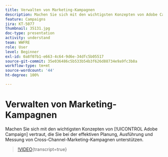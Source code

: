 ```yaml
---
title: Verwalten von Marketing-Kampagnen
description: Machen Sie sich mit den wichtigsten Konzepten von Adobe Campaign vertraut, die Sie bei der effektiven Planung, Ausführung und Messung von Cross-Channel-Marketing-Kampagnen unterstützen.
feature: Campaigns
jira: KT-5077
thumbnail: 35131.jpg
doc-type: presentation
activity: understand
team: WWFRE
role: User
level: Beginner
exl-id: 0a8f07b1-e663-4c64-9d6e-34dfc5b05517
source-git-commit: 35e036486c5b533b54b3f626d88734e9a9fc3b8a
workflow-type: tm+mt
source-wordcount: '44'
ht-degree: 100%

---
```


# Verwalten von Marketing-Kampagnen

Machen Sie sich mit den wichtigsten Konzepten von [!UICONTROL Adobe Campaign] vertraut, die Sie bei der effektiven Planung, Ausführung und Messung von Cross-Channel-Marketing-Kampagnen unterstützen.

>[!VIDEO](https://video.tv.adobe.com/v/35131?quality=12&learn=on){transcript=true}
